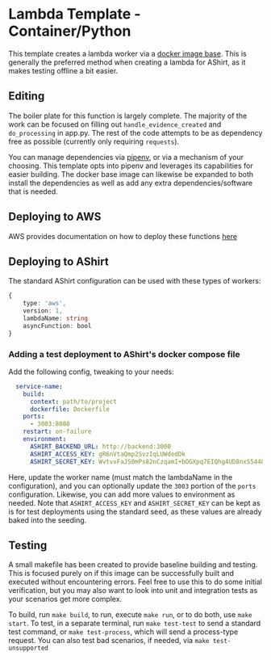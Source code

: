 # Lambda Template - Container/Python

This template creates a lambda worker via a [docker image base](https://docs.aws.amazon.com/lambda/latest/dg/images-create.html). This is generally the preferred method when creating a lambda for AShirt, as it makes testing offline a bit easier.

## Editing

The boiler plate for this function is largely complete. The majority of the work can be focused on filling out `handle_evidence_created` and `do_processing` in app.py. The rest of the code attempts to be as dependency free as possible (currently only requiring `requests`).

You can manage dependencies via [pipenv](https://pipenv.pypa.io/en/latest/), or via a mechanism of your choosing. This template opts into pipenv and leverages its capabilities for easier building. The docker base image can likewise be expanded to both install the dependencies as well as add any extra dependencies/software that is needed.

## Deploying to AWS

AWS provides documentation on how to deploy these functions [here](https://docs.aws.amazon.com/lambda/latest/dg/images-create.html#images-upload)

## Deploying to AShirt

The standard AShirt configuration can be used with these types of workers:

```ts
{
    type: 'aws',
    version: 1,
    lambdaName: string
    asyncFunction: bool
}
```

### Adding a test deployment to AShirt's docker compose file

Add the following config, tweaking to your needs:

```yaml
  service-name:
    build:
      context: path/to/project
      dockerfile: Dockerfile
    ports:
      - 3003:8080
    restart: on-failure
    environment:
      ASHIRT_BACKEND_URL: http://backend:3000
      ASHIRT_ACCESS_KEY: gR6nVtaQmp2SvzIqLUWdedDk
      ASHIRT_SECRET_KEY: WvtvxFaJS0mPs82nCzqamI+bOGXpq7EIQhg4UD8nxS5448XG9N0gNAceJGBLPdCA3kAzC4MdUSHnKCJ/lZD++A==

```

Here, update the worker name (must match the lambdaName in the configuration), and you can optionally update the `3003` portion of the `ports` configuration. Likewise, you can add more values to environment as needed. Note that `ASHIRT_ACCESS_KEY` and `ASHIRT_SECRET_KEY` can be kept as is for test deployments using the standard seed, as these values are already baked into the seeding.


## Testing

A small makefile has been created to provide baseline building and testing. This is focused purely on if this image can be successfully built and executed without encountering errors. Feel free to use this to do some initial verification, but you may also want to look into unit and integration tests as your scenarios get more complex.

To build, run `make build`, to run, execute `make run`, or to do both, use `make start`. To test, in a separate terminal, run `make test-test` to send a standard test command, or `make test-process`, which will send a process-type request. You can also test bad scenarios, if needed, via `make test-unsupported`
